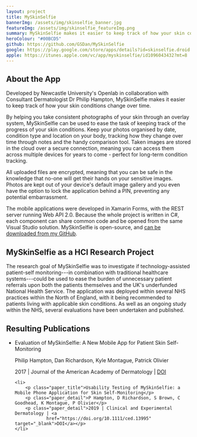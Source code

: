 ```yaml
---
layout: project 
title: MySkinSelfie 
bannerImg: /assets/img/skinselfie_banner.jpg
featureImg: /assets/img/skinselfie_featureImg.png 
summary: MySkinSelfie makes it easier to keep track of how your skin conditions change over time. I developed the platform while I was a Research Associate in Open Lab, Newcastle University.
heroColour: "#00BCD5" 
github: https://github.com/GSDan/MySkinSelfie 
google: https://play.google.com/store/apps/details?id=skinselfie.droid 
apple: https://itunes.apple.com/vc/app/myskinselfie/id1096043432?mt=8
---
```


## About the App

Developed by Newcastle University's Openlab in collaboration with Consultant
Dermatologist Dr Philip Hampton, MySkinSelfie makes it easier to keep track of
how your skin conditions change over time.

By helping you take consistent photographs of your skin through an overlay
system, MySkinSelfie can be used to ease the task of keeping track of the
progress of your skin conditions. Keep your photos organised by date, condition
type and location on your body, tracking how they change over time through notes
and the handy comparison tool. Taken images are stored in the cloud over a
secure connection, meaning you can access them across multiple devices for years
to come - perfect for long-term condition tracking.

All uploaded files are encrypted, meaning that you can be safe in the knowledge
that no-one will get their hands on your sensitive images. Photos are kept out
of your device's default image gallery and you even have the option to lock the
application behind a PIN, preventing any potential embarrassment.

The mobile applications were developed in Xamarin Forms, with the REST server
running Web API 2.0. Because the whole project is written in C#, each component
can share common code and be opened from the same Visual Studio solution.
MySkinSelfie is open-source, and [can be downloaded from my GitHub](https://github.com/GSDan/MySkinSelfie).

## MySkinSelfie as a HCI Research Project

The research goal of MySkinSelfie was to investigate if technology-assisted
patient-self monitoring---in combination with traditional healthcare
systems---could be used to ease the burden of unnecessary patient referrals upon
both the patients themselves and the UK's underfunded National Health Service.
The application was deployed within several NHS practices within the North of
England, with it being recommended to patients living with applicable skin
conditions. As well as an ongoing study within the NHS, several evaluations have
been undertaken and published.

## Resulting Publications

<ul class="paper_list">
    <li>
        <p class="paper_title">Evaluation of MySkinSelfie: A New Mobile App for Patient Skin Self-Monitoring</p>
        <p class="paper_detail">Philip Hampton, Dan Richardson, Kyle Montague, Patrick Olivier</p>
        <p class="paper_detail">2017 | Journal of the American Academy of Dermatology | <a
                href="https://doi.org/10.1016/j.jaad.2017.04.504" target="_blank">DOI</a></p>
    </li>

    <li>
        <p class="paper_title">Usability Testing of MySkinSelfie: a Mobile Phone Application for Skin Self‐Monitoring</p>
        <p class="paper_detail">P Hampton, D Richardson, S Brown, C Goodhead, K Montague, P Olivier</p>
        <p class="paper_detail">2019 | Clinical and Experimental Dermatology | <a
                href="https://doi.org/10.1111/ced.13995" target="_blank">DOI</a></p>
    </li>
</ul>